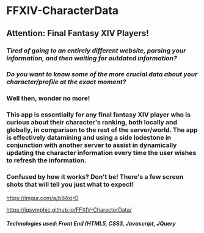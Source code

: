 # FFXIV-CharacterData #

## **Attention: Final Fantasy XIV Players!**

### *Tired of going to an entirely different website, parsing your information, and then waiting for outdated information?*

### *Do you want to know some of the more crucial data about your character/profile at the exact moment?*

### Well then, wonder no more!

### This app is essentially for any final fantasy XIV player who is curious about their character's ranking, both locally and globally, in comparison to the rest of the server/world. The app is effectively datamining and using a side lodestone in conjunction with another server to assist in dynamically updating the character information every time the user wishes to refresh the information.

### Confused by how it works? Don't be! There's a few screen shots that will tell you just what to expect!

https://imgur.com/a/bB4xjrO

https://iqsymphic.github.io/FFXIV-CharacterData/

##### Technologies used: Front End (HTML5, CSS3, Javascript, JQuery
